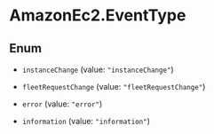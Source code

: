 # AmazonEc2.EventType

## Enum


* `instanceChange` (value: `"instanceChange"`)

* `fleetRequestChange` (value: `"fleetRequestChange"`)

* `error` (value: `"error"`)

* `information` (value: `"information"`)


